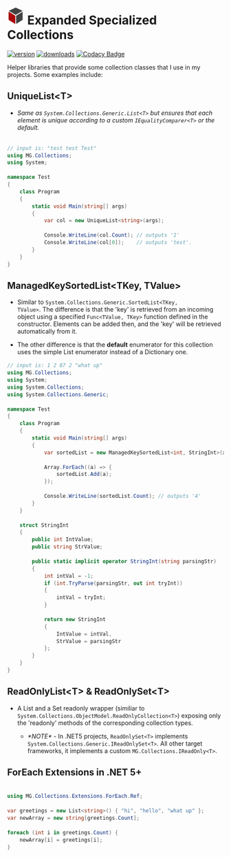 # <img src="assets/Collections_Red.png" width="40" height="40"> Expanded Specialized Collections

[![version](https://img.shields.io/nuget/v/MG.Collections?style=flat-square)](https://www.nuget.org/packages/MG.Collections) [![downloads](https://img.shields.io/nuget/dt/MG.Collections?style=flat-square&color=darkgreen)](https://www.nuget.org/packages/MG.Collections) [![Codacy Badge](https://app.codacy.com/project/badge/Grade/49c8278baa0a4435967f0b9317ae374a)](https://www.codacy.com/gh/Yevrag35/ExpandedCollections/dashboard?utm_source=github.com&amp;utm_medium=referral&amp;utm_content=Yevrag35/ExpandedCollections&amp;utm_campaign=Badge_Grade)

Helper libraries that provide some collection classes that I use in my projects.  Some examples include:

## __UniqueList\<T\>__

* _Same as <code>System.Collections.Generic.List\<T\></code> but ensures that each element is unique according to a custom <code>IEqualityComparer\<T\></code> or the default._

```csharp

// input is: "test test Test"
using MG.Collections;
using System;

namespace Test
{
    class Program
    {
        static void Main(string[] args)
        {
            var col = new UniqueList<string>(args);

            Console.WriteLine(col.Count); // outputs '1'
            Console.WriteLine(col[0]);    // outputs 'test'.
        }
    }
}
```

## __ManagedKeySortedList\<TKey, TValue\>__

* Similar to <code>System.Collections.Generic.SortedList\<TKey, TValue\></code>.  The difference is that the 'key' is retrieved from an incoming object using a specified <code>Func\<TValue, TKey\></code> function defined in the constructor.  Elements can be added then, and the 'key' will be retrieved automatically from it.

* The other difference is that the __default__ enumerator for this collection uses the simple List enumerator instead of a Dictionary one.

```csharp
// input is: 1 2 87 2 "what up"
using MG.Collections;
using System;
using System.Collections;
using System.Collections.Generic;

namespace Test
{
    class Program
    {
        static void Main(string[] args)
        {
            var sortedList = new ManagedKeySortedList<int, StringInt>(x => x.IntValue);

            Array.ForEach((a) => {
                sortedList.Add(a);
            });

            Console.WriteLine(sortedList.Count); // outputs '4'
        }
    }

    struct StringInt
    {
        public int IntValue;
        public string StrValue;

        public static implicit operator StringInt(string parsingStr)
        {
            int intVal = -1;
            if (int.TryParse(parsingStr, out int tryInt))
            {
                intVal = tryInt;
            }

            return new StringInt
            {
                IntValue = intVal,
                StrValue = parsingStr
            };
        }
    }
}
```

## __ReadOnlyList\<T\> & ReadOnlySet\<T\>__ 

* A List and a Set readonly wrapper (similiar to <code>System.Collections.ObjectModel.ReadOnlyCollection\<T\></code>) exposing only the 'readonly' methods of the corresponding collection types.

    * _\*NOTE\*_ - In .NET5 projects, <code>ReadOnlySet\<T\></code> implements <code>System.Collections.Generic.IReadOnlySet\<T\></code>.  All other target frameworks, it implements a custom <code>MG.Collections.IReadOnly\<T\></code>. 
    
## __ForEach Extensions in .NET 5+__ ##
```csharp

using MG.Collections.Extensions.ForEach.Ref;

var greetings = new List<string>() { "hi", "hello", "what up" };
var newArray = new string[greetings.Count];

foreach (int i in greetings.Count) {
    newArray[i] = greetings[i];
}
```
